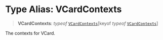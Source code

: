 # Type Alias: VCardContexts

> **VCardContexts**: *typeof* [`VCardContexts`](../variables/VCardContexts.md)\[keyof *typeof* [`VCardContexts`](../variables/VCardContexts.md)\]

The contexts for VCard.
